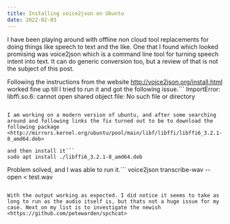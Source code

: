 ```yaml
---
title: Installing voice2json on Ubuntu
date: 2022-02-03
---
```


I have been playing around with offline non cloud tool replacements for doing things like speech to text and the like. One that I found which looked promising was voice2json which is a command line tool for turning speech intent into text. It can do generic conversion too, but a review of that is not the subject of this post.

Following the instructions from the website <http://voice2json.org/install.html> worked fine up till I tried to run it and got the following issue.```
ImportError: libffi.so.6: cannot open shared object file: No such file or directory

```

I am working on a modern version of ubuntu, and after some searching around and following links the fix turned out to be to download the following package <http://mirrors.kernel.org/ubuntu/pool/main/libf/libffi/libffi6_3.2.1-8_amd64.deb>

and then install it```
sudo apt install ./libffi6_3.2.1-8_amd64.deb
```

Problem solved, and I was able to run it.```
voice2json transcribe-wav --open < test.wav

```

With the output working as expected. I did notice it seems to take as long to run as the audio itself is, but thats not a huge issue for my case. Next on my list is to investigate the newish <https://github.com/petewarden/spchcat>
